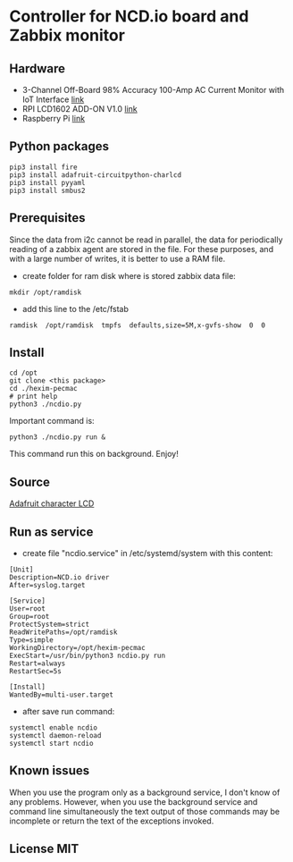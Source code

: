 # Controller for NCD.io board and Zabbix monitor

## Hardware

- 3-Channel Off-Board 98% Accuracy 100-Amp AC Current Monitor with IoT Interface [link](https://store.ncd.io/product/3-channel-off-board-98-accuracy-100-amp-ac-current-monitor-with-iot-interface/?attribute_pa_amperage=20-amp)
- RPI LCD1602 ADD-ON V1.0 [link](https://www.itead.cc/wiki/RPI_LCD1602_ADD-ON_V1.0)
- Raspberry Pi [link](https://www.raspberrypi.org/products/)

## Python packages

```
pip3 install fire
pip3 install adafruit-circuitpython-charlcd
pip3 install pyyaml
pip3 install smbus2
```

## Prerequisites
Since the data from i2c cannot be read in parallel, the data for periodically reading of a zabbix agent are stored in the file. For these purposes, and with a large number of writes, it is better to use a RAM file.

- create folder for ram disk where is stored zabbix data file:
```
mkdir /opt/ramdisk
```
- add this line to the /etc/fstab
```
ramdisk  /opt/ramdisk  tmpfs  defaults,size=5M,x-gvfs-show  0  0
```

## Install
```
cd /opt
git clone <this package>
cd ./hexim-pecmac
# print help
python3 ./ncdio.py
```
Important command is:
```
python3 ./ncdio.py run &
```
This command run this on background.
Enjoy!

## Source
[Adafruit character LCD](https://learn.adafruit.com/character-lcds/python-circuitpython)

## Run as service

- create file "ncdio.service" in /etc/systemd/system with this content:
```
[Unit]
Description=NCD.io driver
After=syslog.target

[Service]
User=root
Group=root
ProtectSystem=strict
ReadWritePaths=/opt/ramdisk
Type=simple
WorkingDirectory=/opt/hexim-pecmac
ExecStart=/usr/bin/python3 ncdio.py run
Restart=always
RestartSec=5s

[Install]
WantedBy=multi-user.target
```
- after save run command:
```
systemctl enable ncdio
systemctl daemon-reload
systemctl start ncdio
```

## Known issues

When you use the program only as a background service, I don't know of any problems. However, when you use the background service and command line simultaneously the text output of those commands may be incomplete or return the text of the exceptions invoked.

## License MIT